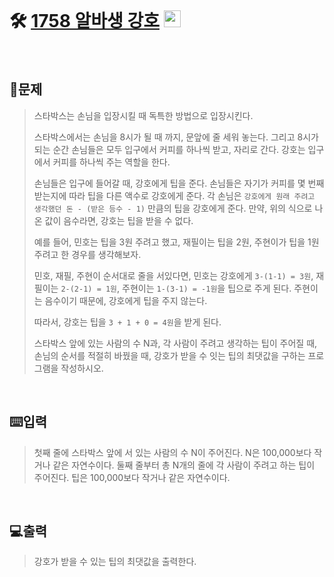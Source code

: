 <br>

# 🛠️ [1758 알바생 강호](http://www.acmicpc.net/problem/1758) <img height="27px" width="27px" src="https://static.solved.ac/tier_small/7.svg"/>

<br>

## 📖문제
>스타박스는 손님을 입장시킬 때 독특한 방법으로 입장시킨다.
>
>스타박스에서는 손님을 8시가 될 때 까지, 문앞에 줄 세워 놓는다. 그리고 8시가 되는 순간 손님들은 모두 입구에서 커피를 하나씩 받고, 자리로 간다. 강호는 입구에서 커피를 하나씩 주는 역할을 한다.
>
>손님들은 입구에 들어갈 때, 강호에게 팁을 준다. 손님들은 자기가 커피를 몇 번째 받는지에 따라 팁을 다른 액수로 강호에게 준다. 각 손님은 <code>강호에게 원래 주려고 생각했던 돈 - (받은 등수 - 1)</code> 만큼의 팁을 강호에게 준다. 만약, 위의 식으로 나온 값이 음수라면, 강호는 팁을 받을 수 없다.
>
>예를 들어, 민호는 팁을 3원 주려고 했고, 재필이는 팁을 2원, 주현이가 팁을 1원 주려고 한 경우를 생각해보자.
>
>민호, 재필, 주현이 순서대로 줄을 서있다면, 민호는 강호에게 <code>3-(1-1) = 3원</code>, 재필이는 <code>2-(2-1) = 1원</code>, 주현이는 <code>1-(3-1) = -1원</code>을 팁으로 주게 된다. 주현이는 음수이기 때문에, 강호에게 팁을 주지 않는다. 
>
>따라서, 강호는 팁을 <code>3 + 1 + 0 = 4원</code>을 받게 된다.
>
>스타박스 앞에 있는 사람의 수 N과, 각 사람이 주려고 생각하는 팁이 주어질 때, 손님의 순서를 적절히 바꿨을 때, 강호가 받을 수 잇는 팁의 최댓값을 구하는 프로그램을 작성하시오.
>
<br>

## ⌨️입력
>첫째 줄에 스타박스 앞에 서 있는 사람의 수 N이 주어진다. N은 100,000보다 작거나 같은 자연수이다. 둘째 줄부터 총 N개의 줄에 각 사람이 주려고 하는 팁이 주어진다. 팁은 100,000보다 작거나 같은 자연수이다.

<br>

## 💻출력
>강호가 받을 수 있는 팁의 최댓값을 출력한다.

<br><br>
